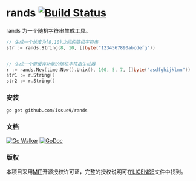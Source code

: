 rands [![Build Status](https://travis-ci.org/issue9/rands.svg?branch=master)](https://travis-ci.org/issue9/rands)
======

rands 为一个随机字符串生成工具。
```go
// 生成一个长度为[8,10)之间的随机字符串
str := rands.String(8, 10, []byte("1234567890abcdefg"))


// 生成一个带缓存功能的随机字符串生成器
r := rands.New(time.Now().Unix(), 100, 5, 7, []byte("asdfghijklmn"))
str1 := r.String()
str2 := r.String()
```

### 安装

```shell
go get github.com/issue9/rands
```


### 文档

[![Go Walker](http://gowalker.org/api/v1/badge)](http://gowalker.org/github.com/issue9/rands)
[![GoDoc](https://godoc.org/github.com/issue9/rands?status.svg)](https://godoc.org/github.com/issue9/rands)


### 版权

本项目采用[MIT](http://opensource.org/licenses/MIT)开源授权许可证，完整的授权说明可在[LICENSE](LICENSE)文件中找到。
